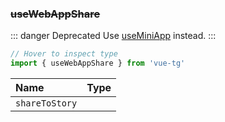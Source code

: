 ### ~~useWebAppShare~~

::: danger Deprecated
Use [useMiniApp](#useminiapp) instead.
:::

```ts twoslash
// Hover to inspect type
import { useWebAppShare } from 'vue-tg'
```

| Name           | Type                                                 |
| :------------- | :--------------------------------------------------- |
| `shareToStory` | <!--@include: @/generated/WebApp-shareToStory.md --> |